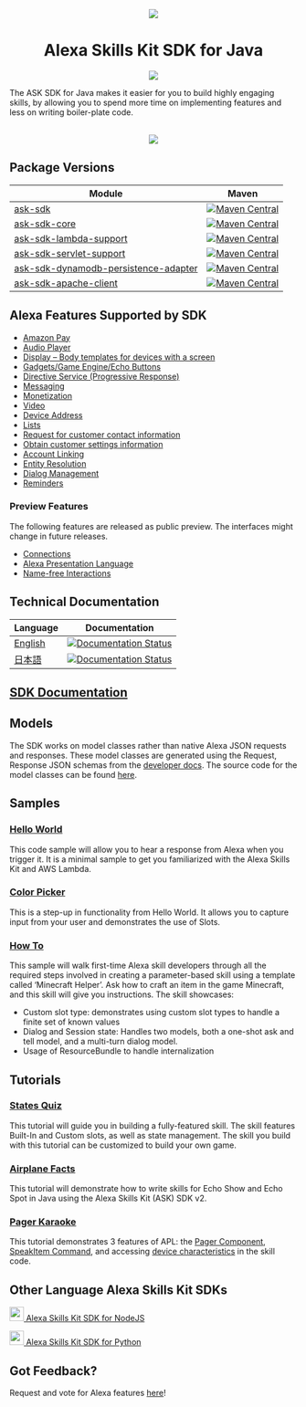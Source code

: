 <p align="center">
  <img src="https://m.media-amazon.com/images/G/01/mobile-apps/dex/avs/docs/ux/branding/mark1._TTH_.png">
  <br/>
  <h1 align="center">Alexa Skills Kit SDK for Java</h1>
  <p align="center"><a href="https://travis-ci.org/alexa/alexa-skills-kit-sdk-for-java"><img src="https://travis-ci.org/alexa/alexa-skills-kit-sdk-for-java.png?branch=2.0.x"></a></p>
</p>

The ASK SDK for Java makes it easier for you to build highly engaging skills, by allowing you to spend more time on implementing features and less on writing boiler-plate code.
<br/><br/>
<p align='center'>
<a href='https://alexa-skills-kit-sdk-for-java.readthedocs.io/en/latest/Setting-Up-The-ASK-SDK.html'><img src='https://camo.githubusercontent.com/db9b9ce26327ad3bac57ec4daf0961a382d75790/68747470733a2f2f6d2e6d656469612d616d617a6f6e2e636f6d2f696d616765732f472f30312f6d6f62696c652d617070732f6465782f616c6578612f616c6578612d736b696c6c732d6b69742f7475746f7269616c732f67656e6572616c2f627574746f6e732f627574746f6e5f6765745f737461727465642e5f5454485f2e706e67'></a>
</p>


## Package Versions
| Module       | Maven           |
| ------------- | ------------- |
|[ask-sdk](./ask-sdk)| [![Maven Central](https://img.shields.io/maven-central/v/com.amazon.alexa/ask-sdk/2.svg)](http://mvnrepository.com/artifact/com.amazon.alexa/ask-sdk)| 
|[ask-sdk-core](./ask-sdk-core)| [![Maven Central](https://img.shields.io/maven-central/v/com.amazon.alexa/ask-sdk-core/2.svg)](http://mvnrepository.com/artifact/com.amazon.alexa/ask-sdk-core)| 
|[ask-sdk-lambda-support](./ask-sdk-lambda-support)| [![Maven Central](https://img.shields.io/maven-central/v/com.amazon.alexa/ask-sdk-lambda-support/2.svg)](http://mvnrepository.com/artifact/com.amazon.alexa/ask-sdk-lambda-support)| 
|[ask-sdk-servlet-support](./ask-sdk-servlet-support)| [![Maven Central](https://img.shields.io/maven-central/v/com.amazon.alexa/ask-sdk-servlet-support/2.svg)](http://mvnrepository.com/artifact/com.amazon.alexa/ask-sdk-servlet-support)| 
|[ask-sdk-dynamodb-persistence-adapter](./ask-sdk-dynamodb-persistence-adapter)| [![Maven Central](https://img.shields.io/maven-central/v/com.amazon.alexa/ask-sdk-dynamodb-persistence-adapter/2.svg)](http://mvnrepository.com/artifact/com.amazon.alexa/ask-sdk-dynamodb-persistence-adapter)| 
|[ask-sdk-apache-client](./ask-sdk-apache-client)| [![Maven Central](https://img.shields.io/maven-central/v/com.amazon.alexa/ask-sdk-apache-client/2.svg)](http://mvnrepository.com/artifact/com.amazon.alexa/ask-sdk-apache-client)| 

## Alexa Features Supported by SDK

- [Amazon Pay](https://developer.amazon.com/docs/amazon-pay/integrate-skill-with-amazon-pay.html)
- [Audio Player](https://developer.amazon.com/docs/custom-skills/audioplayer-interface-reference.html)
- [Display – Body templates for devices with a screen](https://developer.amazon.com/docs/custom-skills/create-skills-for-alexa-enabled-devices-with-a-screen.html)
- [Gadgets/Game Engine/Echo Buttons](https://developer.amazon.com/docs/custom-skills/game-engine-interface-reference.html)
- [Directive Service (Progressive Response)](https://developer.amazon.com/docs/custom-skills/send-the-user-a-progressive-response.html)
- [Messaging](https://developer.amazon.com/docs/smapi/send-a-message-request-to-a-skill.html)
- [Monetization](https://developer.amazon.com/alexa-skills-kit/make-money)
- [Video](https://developer.amazon.com/docs/custom-skills/videoapp-interface-reference.html)
- [Device Address](https://developer.amazon.com/docs/custom-skills/device-address-api.html)
- [Lists](https://developer.amazon.com/docs/custom-skills/access-the-alexa-shopping-and-to-do-lists.html#alexa-lists-access)
- [Request for customer contact information](https://developer.amazon.com/docs/smapi/alexa-settings-api-reference.html)
- [Obtain customer settings information](https://developer.amazon.com/docs/smapi/alexa-settings-api-reference.html)
- [Account Linking](https://developer.amazon.com/docs/account-linking/understand-account-linking.html)
- [Entity Resolution](https://developer.amazon.com/docs/custom-skills/define-synonyms-and-ids-for-slot-type-values-entity-resolution.html)
- [Dialog Management](https://developer.amazon.com/docs/custom-skills/dialog-interface-reference.html)
- [Reminders](https://developer.amazon.com/docs/smapi/alexa-reminders-overview.html)

### Preview Features

The following features are released as public preview. The interfaces might change in future releases.

- [Connections](https://developer.amazon.com/blogs/alexa/post/7b332b32-893e-4cad-be07-a5877efcbbb4/skill-connections-preview-now-skills-can-work-together-to-help-customers-get-more-done)
- [Alexa Presentation Language](https://developer.amazon.com/docs/alexa-presentation-language/apl-overview.html)
- [Name-free Interactions](https://developer.amazon.com/docs/custom-skills/understand-name-free-interaction-for-custom-skills.html)


## Technical Documentation

| Language | Documentation |
| -------- | ------------- |
| [English](https://alexa-skills-kit-sdk-for-java.readthedocs.io/en/latest/) | [![Documentation Status](https://readthedocs.org/projects/alexa-skills-kit-sdk-for-java/badge/?version=latest)](https://alexa-skills-kit-sdk-for-java.readthedocs.io/en/latest/?badge=latest) |
| [日本語](https://alexa-skills-kit-sdk-for-java.readthedocs.io/ja/latest) | [![Documentation Status](https://readthedocs.org/projects/ask-sdk-for-java-ja/badge/?version=latest)](https://alexa-skills-kit-sdk-for-java.readthedocs.io/ja/latest/?badge=latest) |

## [SDK Documentation](https://alexa-skills-kit-sdk-for-java.readthedocs.io/en/latest/)

## Models

The SDK works on model classes rather than native Alexa JSON requests and responses. These model classes are generated using the Request, Response JSON schemas from the [developer docs](https://developer.amazon.com/docs/custom-skills/request-and-response-json-reference.html). The source code for the model classes can be found [here](https://github.com/alexa/alexa-apis-for-java).

## Samples

### [Hello World](https://github.com/alexa/alexa-skills-kit-sdk-for-java/tree/2.0.x/samples/helloworld)
This code sample will allow you to hear a response from Alexa when you trigger it. It is a minimal sample to get you familiarized with the Alexa Skills Kit and AWS Lambda.

### [Color Picker](https://github.com/alexa/alexa-skills-kit-sdk-for-java/tree/2.0.x/samples/colorpicker)
This is a step-up in functionality from Hello World. It allows you to capture input from your user and demonstrates the use of Slots.

### [How To](https://github.com/alexa/skill-sample-java-how-to)
This sample will walk first-time Alexa skill developers through all the required steps involved in creating a parameter-based skill using a template called ‘Minecraft Helper’. Ask how to craft an item in the game Minecraft, and this skill will give you instructions. The skill showcases:

- Custom slot type: demonstrates using custom slot types to handle a finite set of known values
- Dialog and Session state: Handles two models, both a one-shot ask and tell model, and a multi-turn dialog model.
- Usage of ResourceBundle to handle internalization

## Tutorials
### [States Quiz](https://github.com/alexa/skill-sample-java-quiz-game)
This tutorial will guide you in building a fully-featured skill. The skill features Built-In and Custom slots, as well as state management. The skill you build with this tutorial can be customized to build your own game.

### [Airplane Facts](https://github.com/alexa/skill-sample-java-fact)
This tutorial will demonstrate how to write skills for Echo Show and Echo Spot in Java using the Alexa Skills Kit (ASK) SDK v2.
 
### [Pager Karaoke](https://github.com/alexa-labs/skill-sample-java-pager-karaoke)
This tutorial demonstrates 3 features of APL: the [Pager Component](https://developer.amazon.com/docs/alexa-presentation-language/apl-pager.html), [SpeakItem Command](https://developer.amazon.com/docs/alexa-presentation-language/apl-commands-components.html), and accessing [device characteristics](https://developer.amazon.com/docs/alexa-presentation-language/apl-viewport-characteristics.html) in the skill code.

## Other Language Alexa Skills Kit SDKs
<a href="https://github.com/alexa/alexa-skills-kit-sdk-for-nodejs"><img src="https://github.com/konpa/devicon/blob/master/icons/nodejs/nodejs-original.svg?sanitize=true" width="25px" /> Alexa Skills Kit SDK for NodeJS</a>

<a href="https://github.com/alexa/alexa-skills-kit-sdk-for-python"><img src="https://github.com/konpa/devicon/blob/master/icons/python/python-original.svg?sanitize=true" width="25px" /> Alexa Skills Kit SDK for Python</a>

## Got Feedback?
Request and vote for Alexa features [here](https://alexa.uservoice.com/forums/906892-alexa-skills-developer-voice-and-vote/filters/top?category_id=322783)!
